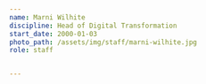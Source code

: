 ```yaml
---
name: Marni Wilhite
discipline: Head of Digital Transformation
start_date: 2000-01-03
photo_path: /assets/img/staff/marni-wilhite.jpg
role: staff


---
```

